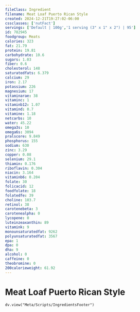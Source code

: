 ```yaml
---
fileClass: Ingredient
filename: Meat Loaf Puerto Rican Style
created: 2024-12-21T19:27:02-06:00
cssclasses: ['nutFact']
servings: ['Default | 100g','1 serving (3" x 1" x 2") | 95']
id: 782945
foodgroup: Meats
calories: 323
fat: 21.79
protein: 19.81
carbohydrate: 10.6
sugars: 1.03
fiber: 0.6
cholesterol: 148
saturatedfats: 6.379
calcium: 29
iron: 2.17
potassium: 226
magnesium: 17
vitaminarae: 38
vitaminc: 1
vitaminb12: 1.07
vitamind: 0.7
vitamine: 1.18
netcarbs: 10
water: 45.22
omega3s: 10
omega6s: 3094
pralscore: 9.849
phosphorus: 155
sodium: 630
zinc: 3.29
copper: 0.08
selenium: 29.1
thiamin: 0.176
riboflavin: 0.304
niacin: 3.164
vitaminb6: 0.204
folate: 30
folicacid: 12
foodfolate: 18
folatedfe: 39
choline: 103.7
retinol: 38
carotenebeta: 3
carotenealpha: 0
lycopene: 0
luteinzeaxanthin: 89
vitamink: 9
monounsaturatedfat: 9262
polyunsaturatedfat: 3567
epa: 1
dpa: 0
dha: 9
alcohol: 0
caffeine: 0
theobromine: 0
200calorieweight: 61.92
---
```


# Meat Loaf Puerto Rican Style

```dataviewjs
dv.view("Meta/Scripts/IngredientsFooter")
```